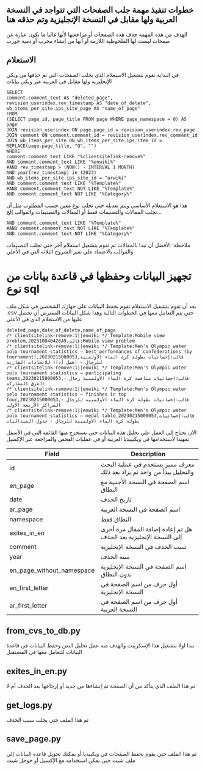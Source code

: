 ## خطوات تنفيذ مهمة جلب الصفحات التي تتواجد في النسخة العربية ولها مقابل في النسخة الإنجليزية وتم حذقه هنا

الهدف من هذه المهمة حذف هذه الصفحات أو مراجعتها لأنها غالبا ما تكون عبارة عن صفحات ليست لها الملحوظية اللازمة أو أنها من
إنشاء مخرب أو دمية جورب

## الاستعلام

في البداية تقوم بتشغيل الاستعلام الذي يجلب الصفحات التي تم حذفها من ويكي الإنجليزية ولها مقابل في العربية عبر ويكي بيانات

```
SELECT
comment.comment_text AS "deleted_page",
revision_userindex.rev_timestamp AS "date_of_delete",
wb_items_per_site.ips_site_page AS "name_of_page"
FROM
(SELECT page_id, page_title FROM page WHERE page_namespace = 0) AS page
JOIN revision_userindex ON page.page_id = revision_userindex.rev_page
JOIN comment ON comment.comment_id = revision_userindex.rev_comment_id
JOIN wb_items_per_site ON wb_items_per_site.ips_item_id = REPLACE(page.page_title, "Q", "")
WHERE
comment.comment_text LIKE "%clientsitelink-remove%"
AND comment.comment_text LIKE "%enwiki%"
#AND rev_timestamp > (NOW() - INTERVAL 1 MONTH)
AND year(rev_timestamp) in (2023)
AND wb_items_per_site.ips_site_id = "arwiki"
AND comment.comment_text LIKE "%Template%"
#AND comment.comment_text NOT LIKE "%Template%"
AND comment.comment_text NOT LIKE "%Category%"
```

هذا هو الاستعلام الأساسي ويتم تعديله حتي تجلب نوع معين حسب المطلوب مثل أن تجلب المقالات والتصنيفات فقط أو المقالات
والتصنيفات والقوالب إلخ...

```
AND comment.comment_text LIKE "%Template%"
#AND comment.comment_text NOT LIKE "%Template%"
AND comment.comment_text NOT LIKE "%Category%"
```

ملاحظة: الأفضل أن تبدا بالمقالات ثم تقوم بتشغيل استعلام آخر حتي تجلب التصنيفات والقوالب بالاعتماد علي تغير الشروح الثلاثه
التي في الأعلي

# تجهيز البيانات وحفظها في قاعدة بيانات من نوع sql

بعد أن تقوم بتشغيل الاستعلام تقوم بحفظ البيانات علي جهازك الشخصي في شكل ملف .csv حتي يتم التعامل معها في الخطوات التالية
وهذا شكل البيانات المفترض أن تحصل عليها من الاستعلام الذي في الأعلي

```
deleted_page,date_of_delete,name_of_page
/* clientsitelink-remove:1||enwiki */ Template:Mobile view problem,20231004042649,قالب:Mobile view problem
/* clientsitelink-remove:1||enwiki */ Template:Men's Olympic water polo tournament statistics – best performances of confederations (by tournament),20230215000053,قالب:إحصائيات بطولة كرة الماء الأولمبية للرجال - أفضل أداء للاتحادات القارية
/* clientsitelink-remove:1||enwiki */ Template:Men's Olympic water polo tournament statistics – participating teams,20230215000053,قالب:احصائيات منافسة كرة الماء الأولمبية رجال - الفرق المشاركة
/* clientsitelink-remove:1||enwiki */ Template:Men's Olympic water polo tournament statistics – finishes in top four,20230215000053,قالب:إحصائيات بطولة كرة الماء الأولمبية للرجال - المراكز الأربعة الأولى
/* clientsitelink-remove:1||enwiki */ Template:Men's Olympic water polo tournament statistics – medal table,20230215000053,قالب:إحصائيات بطولة كرة الماء الأولمبية للرجال - جدول الميداليات
```

الآن نحتاج إلي العمل علي تحليل هذه البيانات حتي نستخرج منها القائمة التي في الأسفل تمهيدا لاستخدامها في ويكيبيديا العربية أو في عمليات الفحص والمراجعة عبر الإكسيل

| Field                     | Description                                                           |
|---------------------------|-----------------------------------------------------------------------|
| id                        | معرف مميز يستخدم في عملية البحث والتحليل يبدأ من واحد ثم يزاد بعد ذلك |
| en_page                   | اسم الصفحة في النسخة الأجنبية مع النطاق                               |
| date                      | تاريخ الحذف                                                           |
| ar_page                   | اسم الصفحة في النسخة العربية                                          |
| namespace                 | النطاق فقط                                                            |
| exites_in_en              | هل تم إعادة إضافة المقال مرة أخرى إلى النسخة الإنجليزية بعد الحذف     |
| comment                   | سبب الحذف في النسخة الإنجليزية                                        |
| year                      | سنة الحذف                                                             |
| en_page_without_namespace | اسم الصفحة في النسخة الإنجليزية بدون النطاق                           |
| en_first_letter           | أول حرف من اسم الصفحة في النسخة الإنجليزية                            |
| ar_first_letter           | أول حرف من اسم الصفحة في النسخة العربية                               |

## from_cvs_to_db.py

نبدا اولا بتشغيل هذا الإسكريبت والهدف منه عمل تحليل النص وحفظ البيانات في قاعدة البيانات للتعامل معها في المستقبل

## exites_in_en.py

ثم هذا الملف الذي يتأكد من أن الصفحة تم إنشاءها من جديد أو إرجاعها بعد الحذف أم لا

## get_logs.py

ثم هذا الملف حتي يجلب سبب الحذف

## save_page.py

ثم هذا الملف حتي يقوم بحفظ الصفحات في ويكيبديا
أو يمكنك تحويل قاعده البيانات إلي ملف شيت حتي يمكن استخدامه مع الإكسيل أو جوجل شيت 
